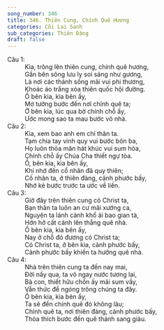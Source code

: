 ```yaml
---
song_number: 346
title: 346. Thiên Cung, Chính Quê Hương
categories: Cõi Lai Sanh
sub_categories: Thiên Đàng
draft: false
---
```

<dl><dt>Câu 1:</dt><dd data-verse="1">Kìa, trông lên thiên cung, chính quê hương, <br/>Gần bên sông lưu ly soi sáng như gương, <br/>Là nơi các thánh sống mãi vui phi thương, <br/>Khoác áo trắng xóa thiên quốc hội đường. <br/>Ồ bên kia, kìa bên ấy, <br/>Mơ tưởng bước đến nơi chính quê ta; <br/>Ở bên kia, lúc qua bờ chính chỗ ấy, <br/>Ước mong sao ta mau bước vô nhà. </dd><dt>Câu 2:</dt><dd data-verse="2">Kìa, xem bao anh em chí thân ta. <br/>Tạm chia tay vinh quy vui bước bôn ba, <br/>Họ luôn thỏa mãn hát khúc vui sum hòa, <br/>Chính chỗ ấy Chúa Cha thiết ngự tòa. <br/>Ồ, bên kia, kìa bên ấy, <br/>Khi nhớ đến cố nhân đã quy thiên; <br/>Cố nhân ta, ở thiên đàng, cảnh phước bấy, <br/>Nhớ kẻ bước trước ta ước về liền. </dd><dt>Câu 3:</dt><dd data-verse="3">Giờ đây trên thiên cung có Christ ta, <br/>Bạn thân ta luôn an cư mãi xướng ca, <br/>Nguyện ta lánh cảnh khổ ải bao gian tà, <br/>Hớn hở cất cánh lên thẳng quê nhà. <br/>Ồ bên kia, kìa bên ấy, <br/>Nay ở chỗ đó đương có Christ ta; <br/>Có Christ ta, ở bên kìa, cảnh phước bấy, <br/>Cảnh phước bấy khiến ta hưởng quê nhà. </dd><dt>Câu 4:</dt><dd data-verse="4">Nhà trên thiên cung ta đến nay mai, <br/>Đời nầy qua, ta vô ngay nước tương lai, <br/>Bà con, thiết hữu chốn ấy mãi sum vầy, <br/>Vẫn thức để ngóng trông chúng ta đây. <br/>Ồ bên kia, kìa bên ấy, <br/>Ta sẽ đến chính quê đó không lâu; <br/>Chính quê ta, nơi thiên đàng, cảnh phước bấy, <br/>Thỏa thích bước đến quê thánh sang giàu. </dd></dl>